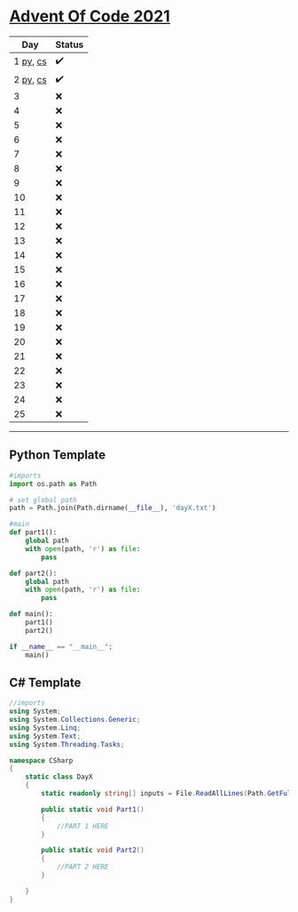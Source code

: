 <h1><a href="https://adventofcode.com/2021">Advent Of Code 2021</a></h1>

Day | Status
--- | --- 
1 [py](https://github.com/dudushy/AOC2021/blob/main/Python/day1.py), [cs](https://github.com/dudushy/AOC2021/blob/main/CSharp/day1.cs) | :heavy_check_mark:
2 [py](https://github.com/dudushy/AOC2021/blob/main/Python/day2.py), [cs](https://github.com/dudushy/AOC2021/blob/main/CSharp/day2.cs) | :heavy_check_mark:
3 | :x:
4 | :x:
5 | :x:
6 | :x:
7 | :x:
8 | :x:
9 | :x:
10 | :x:
11 | :x:
12 | :x:
13 | :x:
14 | :x:
15 | :x:
16 | :x:
17 | :x:
18 | :x:
19 | :x:
20 | :x:
21 | :x:
22 | :x:
23 | :x:
24 | :x:
25 | :x:

---
## Python Template
```py
#imports
import os.path as Path

# set global path
path = Path.join(Path.dirname(__file__), 'dayX.txt')

#main
def part1():
    global path
    with open(path, 'r') as file:
        pass

def part2():
    global path
    with open(path, 'r') as file:
        pass

def main():
    part1()
    part2()

if __name__ == "__main__":
    main()
```

## C# Template
```cs
//imports
using System;
using System.Collections.Generic;
using System.Linq;
using System.Text;
using System.Threading.Tasks;

namespace CSharp
{
    static class DayX
    {
        static readonly string[] inputs = File.ReadAllLines(Path.GetFullPath(Path.Combine(Directory.GetCurrentDirectory() + "..\\..\\..\\..\\inputs\\dayX.txt")), Encoding.UTF8);

        public static void Part1()
        {
            //PART 1 HERE
        }

        public static void Part2()
        {
            //PART 2 HERE
        }

    }
}
```
